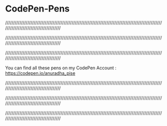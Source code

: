 # CodePen-Pens

//////////////////////////////////////////////////////////////////////////////////////////////////////////////////////////////////////

//////////////////////////////////////////////////////////////////////////////////////////////////////////////////////////////////////

//////////////////////////////////////////////////////////////////////////////////////////////////////////////////////////////////////

You can find all these pens on my CodePen Account : https://codepen.io/anuradha_pise

//////////////////////////////////////////////////////////////////////////////////////////////////////////////////////////////////////

//////////////////////////////////////////////////////////////////////////////////////////////////////////////////////////////////////

//////////////////////////////////////////////////////////////////////////////////////////////////////////////////////////////////////

